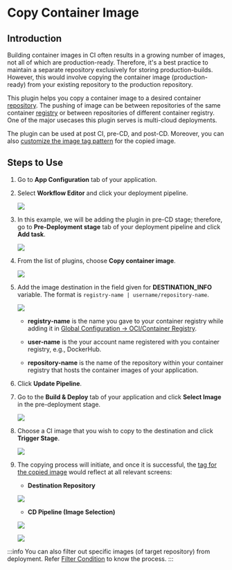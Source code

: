 # Copy Container Image

## Introduction

Building container images in CI often results in a growing number of images, not all of which are production-ready. Therefore, it's a best practice to maintain a separate repository exclusively for storing production-builds. However, this would involve copying the container image (production-ready) from your existing repository to the production repository.

This plugin helps you copy a container image to a desired container [repository](../../reference/glossary.md#repo). The pushing of image can be between repositories of the same container [registry](../../reference/glossary.md#containeroci-registry) or between repositories of different container registry. One of the major usecases this plugin serves is multi-cloud deployments.

The plugin can be used at post CI, pre-CD, and post-CD. Moreover, you can also [customize the image tag pattern](../creating-application/workflow/cd-pipeline.md#custom-image-tag-pattern) for the copied image.

## Steps to Use

1. Go to **App Configuration** tab of your application.

2. Select **Workflow Editor** and click your deployment pipeline.

    ![](https://devtron-public-asset.s3.us-east-2.amazonaws.com/images/creating-application/workflow-cd-pipeline/cd-pipeline.jpg)

3. In this example, we will be adding the plugin in pre-CD stage; therefore, go to **Pre-Deployment stage** tab of your deployment pipeline and click **Add task**.

    ![](https://devtron-public-asset.s3.us-east-2.amazonaws.com/images/creating-application/workflow-cd-pipeline/pre-deployment-tab.jpg)

4. From the list of plugins, choose **Copy container image**.

    ![](https://devtron-public-asset.s3.us-east-2.amazonaws.com/images/creating-application/workflow-cd-pipeline/copy-container-image.jpg)

5. Add the image destination in the field given for **DESTINATION_INFO** variable. The format is `registry-name | username/repository-name`.

    ![](https://devtron-public-asset.s3.us-east-2.amazonaws.com/images/creating-application/workflow-cd-pipeline/image-destination.jpg)

    * **registry-name** is the name you gave to your container registry while adding it in [Global Configuration → OCI/Container Registry](../global-configurations/container-registries.md#add-container-registry).

    * **user-name** is the your account name registered with you container registry, e.g., DockerHub.

    * **repository-name** is the name of the repository within your container registry that hosts the container images of your application.

6. Click **Update Pipeline**.

7. Go to the **Build & Deploy** tab of your application and click **Select Image** in the pre-deployment stage.

    ![](https://devtron-public-asset.s3.us-east-2.amazonaws.com/images/creating-application/workflow-cd-pipeline/select-image-for-cd.jpg)

8. Choose a CI image that you wish to copy to the destination and click **Trigger Stage**.

    ![](https://devtron-public-asset.s3.us-east-2.amazonaws.com/images/creating-application/workflow-cd-pipeline/trigger-pre-cd.jpg)

9. The copying process will initiate, and once it is successful, the [tag for the copied image](../creating-application/workflow/cd-pipeline.md#custom-image-tag-pattern) would reflect at all relevant screens:

    * **Destination Repository**

    ![](https://devtron-public-asset.s3.us-east-2.amazonaws.com/images/creating-application/workflow-cd-pipeline/docker-destination-image.jpg)

    * **CD Pipeline (Image Selection)**

    ![](https://devtron-public-asset.s3.us-east-2.amazonaws.com/images/creating-application/workflow-cd-pipeline/cd-image.jpg)

    ![](https://devtron-public-asset.s3.us-east-2.amazonaws.com/images/creating-application/workflow-cd-pipeline/prod-image.jpg)

:::info
You can also filter out specific images (of target repository) from deployment. Refer [Filter Condition](../global-configurations/filter-condition.md) to know the process.
:::












